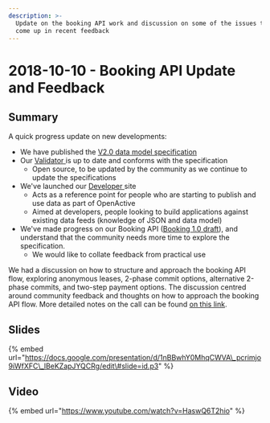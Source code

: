 ```yaml
---
description: >-
  Update on the booking API work and discussion on some of the issues that have
  come up in recent feedback
---
```


# 2018-10-10 - Booking API Update and Feedback

## Summary

A quick progress update on new developments:

* We have published the [V2.0 data model specification](https://www.openactive.io/modelling-opportunity-data/EditorsDraft/)
* Our [Validator ](https://www.validator.openactive.io)is up to date and conforms with the specification 
  * Open source, to be updated by the community as we continue to update the specifications
* We've launched our [Developer ](http://developer.openactive.io)site
  * Acts as a reference point for people who are starting to publish and use data as part of OpenActive
  * Aimed at developers, people looking to build applications against existing data feeds \(knowledge of JSON and data model\)
* We've made progress on our Booking API \([Booking 1.0 draft](https://www.openactive.io/open-booking-api/EditorsDraft/)\), and understand that the community needs more time to explore the specification. 
  * We would like to collate feedback from practical use

We had a discussion on how to structure and approach the booking API flow, exploring anonymous leases, 2-phase commit options, alternative 2-phase commits, and two-step payment options. The discussion centred around community feedback and thoughts on how to approach the booking API flow. More detailed notes on the call can be found [on this link](https://docs.google.com/document/d/1lhPdIK3tcn3dV27DMvAhYU_7p9FcErQhaO65hEmEYpY/edit?usp=sharing).

##  Slides

{% embed url="https://docs.google.com/presentation/d/1nBBwhY0MhqCWVA\_pcrimjo9iWfXFC\_lBeKZapJYQCRg/edit\#slide=id.p3" %}

## Video

{% embed url="https://www.youtube.com/watch?v=HaswQ6T2hio" %}

